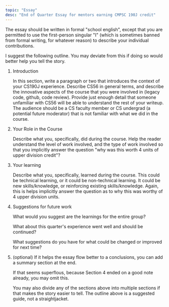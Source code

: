 ```yaml
---
topic: "Essay"
desc: "End of Quarter Essay for mentors earning CMPSC 190J credit"
---
```



The essay should be written in formal "school english", except that you are permitted to use the first-person singular "I" (which is sometimes banned from formal writing, for whatever reason) to describe your
individual contributions.

I suggest the following outline.   You may deviate from this if doing so would better help you tell the story.

1. Introduction

    In this section, write a paragraph or two that introduces the context of your CS190J experience.   Describe CS56 in general terms, and describe the innovative aspects of the course that you were involved in (legacy code, github, code review).   Provide just enough detail
    that someone unfamiliar with CS56 will be able to understand the rest of your writeup.   The audience should be a CS faculty member or CS undergrad (a potential future moderator) that is not familiar with what we did in the course.

2.  Your Role in the Course

    Describe what you, specifically, did during the course.      Help the reader understand the level of work involved, and the type of work involved so that you implicitly answer the question "why was this worth 4 units of upper division credit"?

3.  Your learning

    Describe what you, specifically, learned during the course.   This could be technical learning, or it could be non-technical learning.   It could be new skills/knowledge, or reinforcing existing skills/knowledge.   Again, this is helps implicitly answer the question
    as to why this was worthy of 4 upper division units.

4.  Suggestions for future work

    What would you suggest are the learnings for the entire group?

    What about this quarter's experience went well and should be continued?

    What suggestions do you have for what could be changed or improved for next time?

5. (optional) If it helps the essay flow better to a conclusions, you can add a summary section at the end.   

    If that seems superflous, because Section 4 ended on a good note already, you may omit this.

    You may also divide any of the sections above into multiple sections if that makes the story easier to tell.    The outline above is a suggested guide, not a straightjacket.

